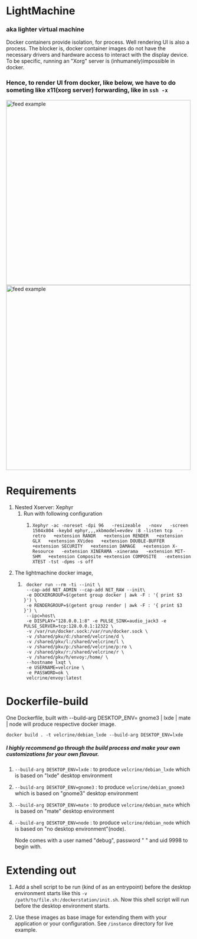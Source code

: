 # LightMachine
### aka lighter virtual machine

Docker containers provide isolation, for process. Well rendering UI is also a process.
The blocker is, docker container images do not have the necessary drivers and hardware access to interact with the display device. To be specific, running an "Xorg" server is (inhumanely)impossible in docker.

### Hence, to render UI from docker, like below, we have to do someting like x11(xorg server) forwarding, like in `ssh -x`
<p>
<img src="https://github.com/vorishirne/lightmachine/raw/master/doc/img/screenshot-mate.jpeg" alt="feed example" width="500">
<img src="https://github.com/vorishirne/lightmachine/raw/master/doc/img/screenshot-xfce.jpeg" alt="feed example" width="500">
</p>

# Requirements
1. Nested Xserver: Xephyr
   1. Run with following configuration
      1. ```shell
         Xephyr -ac -noreset -dpi 96   -resizeable   -noxv   -screen 1504x804 -keybd ephyr,,,xkbmodel=evdev :8 -listen tcp   -retro   +extension RANDR   +extension RENDER   +extension GLX   +extension XVideo   +extension DOUBLE-BUFFER   +extension SECURITY   +extension DAMAGE   +extension X-Resource   -extension XINERAMA -xinerama   -extension MIT-SHM   +extension Composite +extension COMPOSITE   -extension XTEST -tst -dpms -s off
         ```
2. The lightmachine docker image,
    1. ```shell
        docker run --rm -ti --init \
        --cap-add NET_ADMIN --cap-add NET_RAW --init\
        -e DOCKERGROUP=$(getent group docker | awk -F : '{ print $3 }') \
        -e RENDERGROUP=$(getent group render | awk -F : '{ print $3 }') \
        --ipc=host\
        -e DISPLAY="128.0.0.1:8" -e PULSE_SINK=audio_jack3 -e PULSE_SERVER=tcp:128.0.0.1:12322 \
        -v /var/run/docker.sock:/var/run/docker.sock \
        -v /shared/pkv/d:/shared/velcrine/d \
        -v /shared/pkv/l:/shared/velcrine/l \
        -v /shared/pkv/p:/shared/velcrine/p:ro \
        -v /shared/pkv/r:/shared/velcrine/r \
        -v /shared/pkv/h/envoy:/home/ \
        --hostname lxqt \
        -e USERNAME=velcrine \
        -e PASSWORD=ok \
        velcrine/envoy:latest
        ```

# Dockerfile-build
One Dockerfile, built with --build-arg DESKTOP_ENV= gnome3 | lxde | mate | node will produce respective docker image. 
 
 `docker build . -t velcrine/debian_lxde --build-arg DESKTOP_ENV=lxde`
 
##### I highly recommend go through the build process and make your own customizations for your own flavour.
 1. `--build-arg DESKTOP_ENV=lxde` : to produce `velcrine/debian_lxde` which is based on "lxde" desktop environment
 2. `--build-arg DESKTOP_ENV=gnome3` : to produce `velcrine/debian_gnome3` which is based on "gnome3" desktop environment
 3. `--build-arg DESKTOP_ENV=mate` : to produce `velcrine/debian_mate` which is based on "mate" desktop environment
 4. `--build-arg DESKTOP_ENV=node` : to produce `velcrine/debian_node` which is based on "no desktop environment"(node).
        
    Node comes with a user named "debug", password " " and uid 9998 to begin with.
 
# Extending out
1. Add a shell script to be run (kind of as an entrypoint) before the desktop environment starts like this `-v /path/to/file.sh:/dockerstation/init.sh`. Now this shell script will run before the desktop environment starts.  

2. Use these images as base image for extending them with your application or your configuration. See `/instance` directory for live example. 
